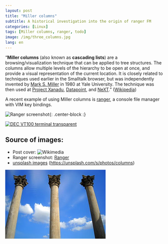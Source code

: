 ```yaml
---
layout: post
title: "Miller columns"
subtitle: A historical investigation into the origin of ranger FM
categories: [Linux]
tags: [Miller columns, ranger, todo]
image: /img/three_columns.jpg
lang: en
---
```


“**Miller columns** (also known as **cascading lists**) are a browsing/visualization technique that can be applied to tree structures. The columns allow multiple levels of the hierarchy to be open at once, and provide a visual representation of the current location. It is closely related to techniques used earlier in the Smalltalk browser, but was independently invented by [Mark S. Miller](https://en.wikipedia.org/wiki/Mark_S._Miller) in 1980 at Yale University. The technique was then used at [Project Xanadu](https://en.wikipedia.org/wiki/Project_Xanadu), [Datapoint](https://en.wikipedia.org/wiki/Datapoint), and [NeXT](https://en.wikipedia.org/wiki/NeXT).” 
([Wikipedia](https://en.wikipedia.org/wiki/Miller_columns))

A recent example of using Miller columns is [ranger](https://github.com/ranger/ranger), a console file manager with VIM key bindings.

![Ranger screenshot](https://raw.githubusercontent.com/ranger/ranger-assets/master/screenshots/screenshot.png){: .center-block :}

<a title="Gorthmog [CC BY-SA (https://creativecommons.org/licenses/by-sa/4.0)]" href="https://commons.wikimedia.org/wiki/File:DEC_VT100_terminal_transparent.png"><img width="1024" alt="DEC VT100 terminal transparent" src="https://upload.wikimedia.org/wikipedia/commons/thumb/9/9f/DEC_VT100_terminal_transparent.png/1024px-DEC_VT100_terminal_transparent.png"></a>

## Source of images: 
- Post cover: ![Wikimedia](https://commons.wikimedia.org/wiki/File:Three_in_a_row_-_National_Capitol_Columns.jpg) 
- Ranger screenshot: [Ranger](https://ranger.github.io/)
- [unsplash images](#todo) (https://unsplash.com/s/photos/columns)

<div class="post-image">
  <a href="/2019-07-17-miller-columns/">
    <img src="/img/three_columns.jpg">
  </a>
</div>
